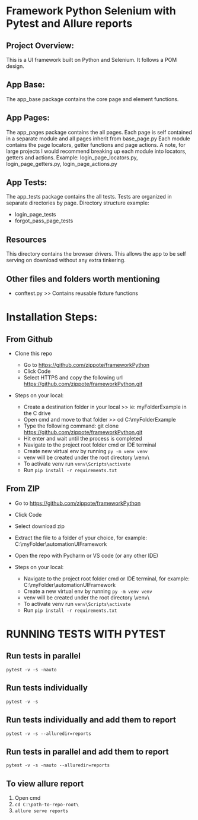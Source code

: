 # Framework Python Selenium with Pytest and Allure reports
## Project Overview:
This is a UI framework built on Python and Selenium. It follows a POM design.


## App Base:
The app_base package contains the core page and element functions.

## App Pages:
The app_pages package contains the all pages.
Each page is self contained in a separate module and all pages inherit from base_page.py
Each module contains the page locators, getter functions and page actions. 
A note, for large projects I would recommend breaking up each module into locators, getters and actions. Example: login_page_locators.py, login_page_getters.py, login_page_actions.py

## App Tests:
The app_tests package contains the all tests.
Tests are organized in separate directories by page.
Directory structure example:
  - login_page_tests
  - forgot_pass_page_tests

## Resources
This directory contains the browser drivers. This allows the app to be self serving on download without any extra tinkering.

## Other files and folders worth mentioning
- conftest.py >> Contains reusable fixture functions

# Installation Steps:
## From Github
- Clone this repo
  - Go to https://github.com/zippote/frameworkPython
  - Click Code
  - Select HTTPS and copy the following url https://github.com/zippote/frameworkPython.git

- Steps on your local:
  - Create a destination folder in your local >> ie: myFolderExample in the C drive
  - Open cmd and move to that folder >> cd C:\myFolderExample
  - Type the following command: git clone https://github.com/zippote/frameworkPython.git
  - Hit enter and wait until the process is completed
  - Navigate to the project root folder cmd or IDE terminal
  - Create new virtual env by running `py -m venv venv`
  - venv will be created under the root directory \venv\
  - To activate venv run `venv\Scripts\activate`
  - Run `pip install -r requirements.txt`

## From ZIP
  - Go to https://github.com/zippote/frameworkPython
  - Click Code
  - Select download zip
  - Extract the file to a folder of your choice, for example: C:\myFolder\automationUIFramework
  - Open the repo with Pycharm or VS code (or any other IDE)

- Steps on your local:
  - Navigate to the project root folder cmd or IDE terminal, for example: C:\myFolder\automationUIFramework
  - Create a new virtual env by running `py -m venv venv`
  - venv will be created under the root directory \venv\
  - To activate venv run `venv\Scripts\activate`
  - Run `pip install -r requirements.txt`


# RUNNING TESTS WITH PYTEST
## Run tests in parallel
`pytest -v -s -nauto`

## Run tests individually
`pytest -v -s`

## Run tests individually and add them to report
`pytest -v -s --alluredir=reports`

## Run tests in parallel and add them to report
`pytest -v -s -nauto --alluredir=reports`

## To view allure report
1. Open cmd
2. `cd C:\path-to-repo-root\`
3. `allure serve reports`

